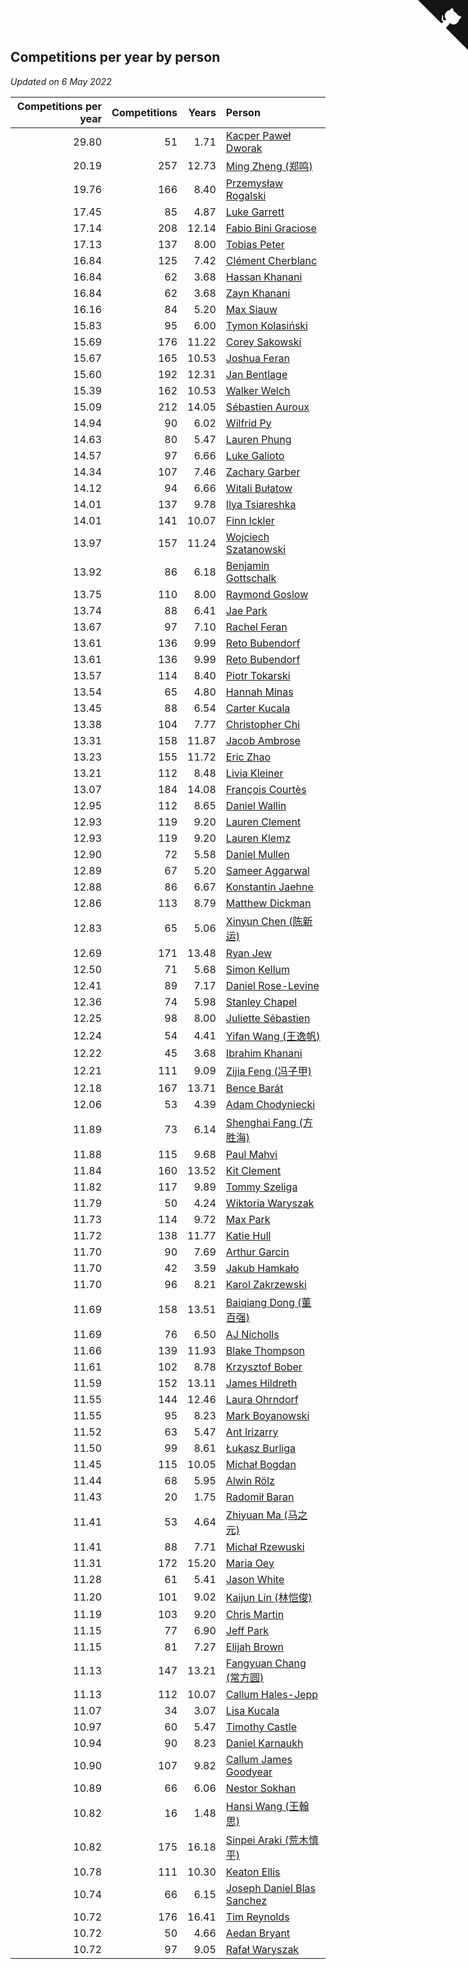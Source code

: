 ## Competitions per year by person

*Updated on  6 May 2022*

| Competitions per year | Competitions | Years | Person |
| ---: | ---: | ---: | :--- |
| 29.80 | 51 | 1.71 | [Kacper Paweł Dworak](https://www.worldcubeassociation.org/persons/2020DWOR01) |
| 20.19 | 257 | 12.73 | [Ming Zheng (郑鸣)](https://www.worldcubeassociation.org/persons/2009ZHEN11) |
| 19.76 | 166 | 8.40 | [Przemysław Rogalski](https://www.worldcubeassociation.org/persons/2013ROGA02) |
| 17.45 | 85 | 4.87 | [Luke Garrett](https://www.worldcubeassociation.org/persons/2017GARR05) |
| 17.14 | 208 | 12.14 | [Fabio Bini Graciose](https://www.worldcubeassociation.org/persons/2010GRAC02) |
| 17.13 | 137 | 8.00 | [Tobias Peter](https://www.worldcubeassociation.org/persons/2014PETE03) |
| 16.84 | 125 | 7.42 | [Clément Cherblanc](https://www.worldcubeassociation.org/persons/2014CHER05) |
| 16.84 | 62 | 3.68 | [Hassan Khanani](https://www.worldcubeassociation.org/persons/2018KHAN26) |
| 16.84 | 62 | 3.68 | [Zayn Khanani](https://www.worldcubeassociation.org/persons/2018KHAN28) |
| 16.16 | 84 | 5.20 | [Max Siauw](https://www.worldcubeassociation.org/persons/2017SIAU02) |
| 15.83 | 95 | 6.00 | [Tymon Kolasiński](https://www.worldcubeassociation.org/persons/2016KOLA02) |
| 15.69 | 176 | 11.22 | [Corey Sakowski](https://www.worldcubeassociation.org/persons/2011SAKO01) |
| 15.67 | 165 | 10.53 | [Joshua Feran](https://www.worldcubeassociation.org/persons/2011FERA01) |
| 15.60 | 192 | 12.31 | [Jan Bentlage](https://www.worldcubeassociation.org/persons/2010BENT01) |
| 15.39 | 162 | 10.53 | [Walker Welch](https://www.worldcubeassociation.org/persons/2011WELC01) |
| 15.09 | 212 | 14.05 | [Sébastien Auroux](https://www.worldcubeassociation.org/persons/2008AURO01) |
| 14.94 | 90 | 6.02 | [Wilfrid Py](https://www.worldcubeassociation.org/persons/2016PYWI01) |
| 14.63 | 80 | 5.47 | [Lauren Phung](https://www.worldcubeassociation.org/persons/2016PHUN02) |
| 14.57 | 97 | 6.66 | [Luke Galioto](https://www.worldcubeassociation.org/persons/2015GALI02) |
| 14.34 | 107 | 7.46 | [Zachary Garber](https://www.worldcubeassociation.org/persons/2014GARB01) |
| 14.12 | 94 | 6.66 | [Witali Bułatow](https://www.worldcubeassociation.org/persons/2015BUAT01) |
| 14.01 | 137 | 9.78 | [Ilya Tsiareshka](https://www.worldcubeassociation.org/persons/2012TERE01) |
| 14.01 | 141 | 10.07 | [Finn Ickler](https://www.worldcubeassociation.org/persons/2012ICKL01) |
| 13.97 | 157 | 11.24 | [Wojciech Szatanowski](https://www.worldcubeassociation.org/persons/2011SZAT01) |
| 13.92 | 86 | 6.18 | [Benjamin Gottschalk](https://www.worldcubeassociation.org/persons/2016GOTT01) |
| 13.75 | 110 | 8.00 | [Raymond Goslow](https://www.worldcubeassociation.org/persons/2014GOSL01) |
| 13.74 | 88 | 6.41 | [Jae Park](https://www.worldcubeassociation.org/persons/2015PARK24) |
| 13.67 | 97 | 7.10 | [Rachel Feran](https://www.worldcubeassociation.org/persons/2015FERA01) |
| 13.61 | 136 | 9.99 | [Reto Bubendorf](https://www.worldcubeassociation.org/persons/2012BUBE01) |
| 13.61 | 136 | 9.99 | [Reto Bubendorf](https://www.worldcubeassociation.org/persons/2012BUBE01) |
| 13.57 | 114 | 8.40 | [Piotr Tokarski](https://www.worldcubeassociation.org/persons/2013TOKA01) |
| 13.54 | 65 | 4.80 | [Hannah Minas](https://www.worldcubeassociation.org/persons/2017MINA04) |
| 13.45 | 88 | 6.54 | [Carter Kucala](https://www.worldcubeassociation.org/persons/2015KUCA01) |
| 13.38 | 104 | 7.77 | [Christopher Chi](https://www.worldcubeassociation.org/persons/2014CHIC01) |
| 13.31 | 158 | 11.87 | [Jacob Ambrose](https://www.worldcubeassociation.org/persons/2010AMBR01) |
| 13.23 | 155 | 11.72 | [Eric Zhao](https://www.worldcubeassociation.org/persons/2010ZHAO19) |
| 13.21 | 112 | 8.48 | [Livia Kleiner](https://www.worldcubeassociation.org/persons/2013KLEI03) |
| 13.07 | 184 | 14.08 | [François Courtès](https://www.worldcubeassociation.org/persons/2008COUR01) |
| 12.95 | 112 | 8.65 | [Daniel Wallin](https://www.worldcubeassociation.org/persons/2013WALL03) |
| 12.93 | 119 | 9.20 | [Lauren Clement](https://www.worldcubeassociation.org/persons/2013KLEM01) |
| 12.93 | 119 | 9.20 | [Lauren Klemz](https://www.worldcubeassociation.org/persons/2013KLEM01) |
| 12.90 | 72 | 5.58 | [Daniel Mullen](https://www.worldcubeassociation.org/persons/2016MULL04) |
| 12.89 | 67 | 5.20 | [Sameer Aggarwal](https://www.worldcubeassociation.org/persons/2017AGGA01) |
| 12.88 | 86 | 6.67 | [Konstantin Jaehne](https://www.worldcubeassociation.org/persons/2015JAEH01) |
| 12.86 | 113 | 8.79 | [Matthew Dickman](https://www.worldcubeassociation.org/persons/2013DICK01) |
| 12.83 | 65 | 5.06 | [Xinyun Chen (陈新运)](https://www.worldcubeassociation.org/persons/2017CHEN36) |
| 12.69 | 171 | 13.48 | [Ryan Jew](https://www.worldcubeassociation.org/persons/2008JEWR01) |
| 12.50 | 71 | 5.68 | [Simon Kellum](https://www.worldcubeassociation.org/persons/2016KELL12) |
| 12.41 | 89 | 7.17 | [Daniel Rose-Levine](https://www.worldcubeassociation.org/persons/2015ROSE01) |
| 12.36 | 74 | 5.98 | [Stanley Chapel](https://www.worldcubeassociation.org/persons/2016CHAP04) |
| 12.25 | 98 | 8.00 | [Juliette Sébastien](https://www.worldcubeassociation.org/persons/2014SEBA01) |
| 12.24 | 54 | 4.41 | [Yifan Wang (王逸帆)](https://www.worldcubeassociation.org/persons/2017WANY29) |
| 12.22 | 45 | 3.68 | [Ibrahim Khanani](https://www.worldcubeassociation.org/persons/2018KHAN27) |
| 12.21 | 111 | 9.09 | [Zijia Feng (冯子甲)](https://www.worldcubeassociation.org/persons/2013FENG02) |
| 12.18 | 167 | 13.71 | [Bence Barát](https://www.worldcubeassociation.org/persons/2008BARA01) |
| 12.06 | 53 | 4.39 | [Adam Chodyniecki](https://www.worldcubeassociation.org/persons/2017CHOD02) |
| 11.89 | 73 | 6.14 | [Shenghai Fang (方胜海)](https://www.worldcubeassociation.org/persons/2016FANG01) |
| 11.88 | 115 | 9.68 | [Paul Mahvi](https://www.worldcubeassociation.org/persons/2012MAHV01) |
| 11.84 | 160 | 13.52 | [Kit Clement](https://www.worldcubeassociation.org/persons/2008CLEM01) |
| 11.82 | 117 | 9.89 | [Tommy Szeliga](https://www.worldcubeassociation.org/persons/2012SZEL01) |
| 11.79 | 50 | 4.24 | [Wiktoria Waryszak](https://www.worldcubeassociation.org/persons/2018WARY01) |
| 11.73 | 114 | 9.72 | [Max Park](https://www.worldcubeassociation.org/persons/2012PARK03) |
| 11.72 | 138 | 11.77 | [Katie Hull](https://www.worldcubeassociation.org/persons/2010HULL01) |
| 11.70 | 90 | 7.69 | [Arthur Garcin](https://www.worldcubeassociation.org/persons/2014GARC27) |
| 11.70 | 42 | 3.59 | [Jakub Hamkało](https://www.worldcubeassociation.org/persons/2018HAMK01) |
| 11.70 | 96 | 8.21 | [Karol Zakrzewski](https://www.worldcubeassociation.org/persons/2014ZAKR01) |
| 11.69 | 158 | 13.51 | [Baiqiang Dong (董百强)](https://www.worldcubeassociation.org/persons/2008DONG06) |
| 11.69 | 76 | 6.50 | [AJ Nicholls](https://www.worldcubeassociation.org/persons/2015NICH04) |
| 11.66 | 139 | 11.93 | [Blake Thompson](https://www.worldcubeassociation.org/persons/2010THOM03) |
| 11.61 | 102 | 8.78 | [Krzysztof Bober](https://www.worldcubeassociation.org/persons/2013BOBE01) |
| 11.59 | 152 | 13.11 | [James Hildreth](https://www.worldcubeassociation.org/persons/2009HILD01) |
| 11.55 | 144 | 12.46 | [Laura Ohrndorf](https://www.worldcubeassociation.org/persons/2009OHRN01) |
| 11.55 | 95 | 8.23 | [Mark Boyanowski](https://www.worldcubeassociation.org/persons/2014BOYA01) |
| 11.52 | 63 | 5.47 | [Ant Irizarry](https://www.worldcubeassociation.org/persons/2016IRIZ02) |
| 11.50 | 99 | 8.61 | [Łukasz Burliga](https://www.worldcubeassociation.org/persons/2013BURL01) |
| 11.45 | 115 | 10.05 | [Michał Bogdan](https://www.worldcubeassociation.org/persons/2012BOGD01) |
| 11.44 | 68 | 5.95 | [Alwin Rölz](https://www.worldcubeassociation.org/persons/2016ROLZ01) |
| 11.43 | 20 | 1.75 | [Radomił Baran](https://www.worldcubeassociation.org/persons/2020BARA02) |
| 11.41 | 53 | 4.64 | [Zhiyuan Ma (马之元)](https://www.worldcubeassociation.org/persons/2017MAZH04) |
| 11.41 | 88 | 7.71 | [Michał Rzewuski](https://www.worldcubeassociation.org/persons/2014RZEW01) |
| 11.31 | 172 | 15.20 | [Maria Oey](https://www.worldcubeassociation.org/persons/2007OEYM01) |
| 11.28 | 61 | 5.41 | [Jason White](https://www.worldcubeassociation.org/persons/2016WHIT16) |
| 11.20 | 101 | 9.02 | [Kaijun Lin (林恺俊)](https://www.worldcubeassociation.org/persons/2013LINK01) |
| 11.19 | 103 | 9.20 | [Chris Martin](https://www.worldcubeassociation.org/persons/2013MART03) |
| 11.15 | 77 | 6.90 | [Jeff Park](https://www.worldcubeassociation.org/persons/2015PARK08) |
| 11.15 | 81 | 7.27 | [Elijah Brown](https://www.worldcubeassociation.org/persons/2015BROW03) |
| 11.13 | 147 | 13.21 | [Fangyuan Chang (常方圆)](https://www.worldcubeassociation.org/persons/2009CHAN04) |
| 11.13 | 112 | 10.07 | [Callum Hales-Jepp](https://www.worldcubeassociation.org/persons/2012HALE01) |
| 11.07 | 34 | 3.07 | [Lisa Kucala](https://www.worldcubeassociation.org/persons/2019KUCA01) |
| 10.97 | 60 | 5.47 | [Timothy Castle](https://www.worldcubeassociation.org/persons/2016CAST48) |
| 10.94 | 90 | 8.23 | [Daniel Karnaukh](https://www.worldcubeassociation.org/persons/2014KARN02) |
| 10.90 | 107 | 9.82 | [Callum James Goodyear](https://www.worldcubeassociation.org/persons/2012GOOD02) |
| 10.89 | 66 | 6.06 | [Nestor Sokhan](https://www.worldcubeassociation.org/persons/2016SOKH01) |
| 10.82 | 16 | 1.48 | [Hansi Wang (王翰思)](https://www.worldcubeassociation.org/persons/2020WANG19) |
| 10.82 | 175 | 16.18 | [Sinpei Araki (荒木慎平)](https://www.worldcubeassociation.org/persons/2006ARAK01) |
| 10.78 | 111 | 10.30 | [Keaton Ellis](https://www.worldcubeassociation.org/persons/2012ELLI01) |
| 10.74 | 66 | 6.15 | [Joseph Daniel Blas Sanchez](https://www.worldcubeassociation.org/persons/2016SANC08) |
| 10.72 | 176 | 16.41 | [Tim Reynolds](https://www.worldcubeassociation.org/persons/2005REYN01) |
| 10.72 | 50 | 4.66 | [Aedan Bryant](https://www.worldcubeassociation.org/persons/2017BRYA06) |
| 10.72 | 97 | 9.05 | [Rafał Waryszak](https://www.worldcubeassociation.org/persons/2013WARY01) |


<a href="https://github.com/jonatanklosko/wca_statistics" class="github-corner" aria-label="View source on Github"><svg width="80" height="80" viewBox="0 0 250 250" style="fill:#151513; color:#fff; position: absolute; top: 0; border: 0; right: 0;" aria-hidden="true"><path d="M0,0 L115,115 L130,115 L142,142 L250,250 L250,0 Z"></path><path d="M128.3,109.0 C113.8,99.7 119.0,89.6 119.0,89.6 C122.0,82.7 120.5,78.6 120.5,78.6 C119.2,72.0 123.4,76.3 123.4,76.3 C127.3,80.9 125.5,87.3 125.5,87.3 C122.9,97.6 130.6,101.9 134.4,103.2" fill="currentColor" style="transform-origin: 130px 106px;" class="octo-arm"></path><path d="M115.0,115.0 C114.9,115.1 118.7,116.5 119.8,115.4 L133.7,101.6 C136.9,99.2 139.9,98.4 142.2,98.6 C133.8,88.0 127.5,74.4 143.8,58.0 C148.5,53.4 154.0,51.2 159.7,51.0 C160.3,49.4 163.2,43.6 171.4,40.1 C171.4,40.1 176.1,42.5 178.8,56.2 C183.1,58.6 187.2,61.8 190.9,65.4 C194.5,69.0 197.7,73.2 200.1,77.6 C213.8,80.2 216.3,84.9 216.3,84.9 C212.7,93.1 206.9,96.0 205.4,96.6 C205.1,102.4 203.0,107.8 198.3,112.5 C181.9,128.9 168.3,122.5 157.7,114.1 C157.9,116.9 156.7,120.9 152.7,124.9 L141.0,136.5 C139.8,137.7 141.6,141.9 141.8,141.8 Z" fill="currentColor" class="octo-body"></path></svg></a><style>.github-corner:hover .octo-arm{animation:octocat-wave 560ms ease-in-out}@keyframes octocat-wave{0%,100%{transform:rotate(0)}20%,60%{transform:rotate(-25deg)}40%,80%{transform:rotate(10deg)}}@media (max-width:500px){.github-corner:hover .octo-arm{animation:none}.github-corner .octo-arm{animation:octocat-wave 560ms ease-in-out}}</style>
